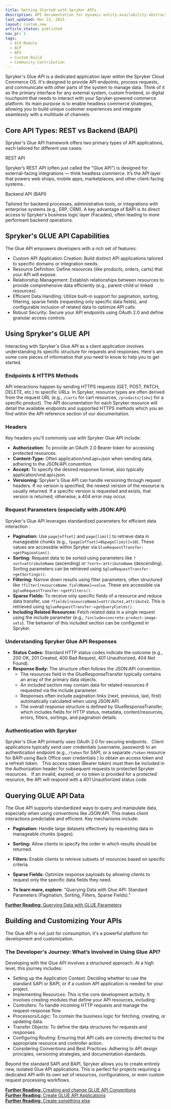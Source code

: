 ```yaml
---
title: Getting Started with Spryker APIs
description: API documentation for dynamic-entity-availability-abstracts.
last_updated: Mar 21, 2025
layout: custom_new
article_status: published
nav_pr: 1
tags: 
  - ECO Module
  - ACP
  - API
  - Custom Build
  - Community Contribution
---
```


<div class="content_box">

Spryker's Glue API is a dedicated application layer within the Spryker Cloud Commerce OS. It's designed to provide API endpoints, process requests, and communicate with other parts of the system to manage data.  Think of it as the primary interface for any external system, custom frontend, or digital touchpoint that needs to interact with your Spryker-powered commerce platform.  Its main purpose is to enable headless commerce strategies, allowing you to build unique customer experiences and integrate seamlessly with a multitude of channels.

</div>

## Core API Types: REST vs Backend (BAPI)

Spryker's Glue API framework offers two primary types of API applications, each tailored for different use cases:

<div class="grid_container">
  <div class="content_card">
    <div class="content_column">
      <div class="content_icon">
      </div>
    </div>
    <div class="content_column">
      <p class="content_title">REST API</p>
      <p class="content_text">Spryker’s REST API (often just called the "Glue API") is designed for external-facing integrations — think headless commerce. It’s the API layer that powers web shops, mobile apps, marketplaces, and other client-facing systems..</p>
    </div>
  </div>
  <div class="content_card">
    <div class="content_column">
      <div class="content_icon">
      </div>
    </div>
    <div class="content_column">
      <p class="content_title">Backend API (BAPI)</p>
      <p class="content_text">Tailored for backend processes, administrative tools, or integrations with enterprise systems (e.g., ERP, CRM). A key advantage of BAPI is its direct access to Spryker's business logic layer (Facades), often leading to more performant backend operations.</p>
    </div>
  </div>
</div>


## Spryker's GLUE API Capabilities

The Glue API empowers developers with a rich set of features:

* Custom API Application Creation: Build distinct API applications tailored to specific domains or integration needs.    
* Resource Definition: Define resources (like products, orders, carts) that your API will expose.    
* Relationship Management: Establish relationships between resources to provide comprehensive data efficiently (e.g., parent-child or linked resources).    
* Efficient Data Handling: Utilize built-in support for pagination, sorting, filtering, sparse fields (requesting only specific data fields), and configurable inclusion of related data to optimize API calls.    
* Robust Security: Secure your API endpoints using OAuth 2.0 and define granular access controls
    


## Using Spryker's GLUE API

Interacting with Spryker's Glue API as a client application involves understanding its specific structure for requests and responses. Here's are some core pieces of information that you need to know to help you to get started.


### Endpoints & HTTPS Methods

API interactions happen by sending HTTPS requests (GET, POST, PATCH, DELETE, etc.) to specific URLs. In Spryker, resource types are often derived from the request URL (e.g., `/carts` for cart resources, `/products/{sku}` for a specific product).  The API documentation for each Spryker resource will detail the available endpoints and supported HTTPS methods which you an find within the API reference section of our documentation.
   
### Headers
Key headers you'll commonly use with Spryker Glue API include:
* **Authorization:** To provide an OAuth 2.0 Bearer token for accessing protected resources.    
* **Content-Type:** Often application/vnd.api+json when sending data, adhering to the JSON:API convention.    
* **Accept:** To specify the desired response format, also typically application/vnd.api+json.    
* **Versioning:** Spryker's Glue API can handle versioning through request headers. If no version is specified, the newest version of the resource is usually returned. If a specific version is requested and exists, that version is returned; otherwise, a 404 error may occur.    

### Request Parameters (especially with JSON:API)

Spryker's Glue API leverages standardized parameters for efficient data interaction :   
* **Pagination:** Use `page[offset]` and `page[limit]` to retrieve data in manageable chunks (e.g., `?page[offset]=0&page[limit]=10`). These values are accessible within Spryker via `GlueRequestTransfer->getPagination()`.    
* **Sorting:** Request data to be sorted using parameters like `?sort=attributeName` (ascending) or `?sort=-attributeName` (descending). Sorting parameters can be retrieved using `$glueRequestTransfer->getSortings()`.    
* **Filtering:** Narrow down results using filter parameters, often structured like `?filter[resourceName.fieldName]=value`. These are accessible via `$glueRequestTransfer->getFilters()`.    
* **Sparse Fields:** To receive only specific fields of a resource and reduce data transfer, use `?fields[resourceName]=attribute1,attribute2`. This is retrieved using `$glueRequestTransfer->getQueryFields()`.    
* **Including Related Resources:** Fetch related data in a single request using the include parameter (e.g., `?include=concrete-product-image-sets`).  The behavior of this included section can be configured in Spryker.  

### Understanding Spryker Glue API Responses
* **Status Codes:** Standard HTTP status codes indicate the outcome (e.g., 200 OK, 201 Created, 400 Bad Request, 401 Unauthorized, 404 Not Found).    
* **Response Body:** The structure often follows the JSON:API convention.    
  * The resources field in the GlueResponseTransfer typically contains an array of the primary data objects.    
  * An included section may contain data for related resources if requested via the include parameter.    
  * Responses often include pagination links (next, previous, last, first) automatically calculated when using JSON:API.    
  * The overall response structure is defined by GlueResponseTransfer, which includes fields for HTTP status, metadata, content/resources, errors, filters, sortings, and pagination details.    


### Authentication with Spryker
Spryker's Glue API primarily uses OAuth 2.0 for securing endpoints.    
Client applications typically send user credentials (username, password) to an authentication endpoint (e.g., `/token` for SAPI, or a separate `/token` resource for BAPI using Back Office user credentials ) to obtain an access token and a refresh token.    
This access token (Bearer token) must then be included in the Authorization header for subsequent requests to protected Spryker resources.    
If an invalid, expired, or no token is provided for a protected resource, the API will respond with a 401 Unauthorized status code.    


## Querying GLUE API Data

The Glue API supports standardized ways to query and manipulate data, especially when using conventions like JSON:API. This makes client interactions predictable and efficient. Key mechanisms include:

*   **Pagination:** Handle large datasets effectively by requesting data in manageable chunks (pages).
    
*   **Sorting:** Allow clients to specify the order in which results should be returned.
    
*   **Filters:** Enable clients to retrieve subsets of resources based on specific criteria.
    
*   **Sparse Fields:** Optimize response payloads by allowing clients to request only the specific data fields they need.
    
*   **To learn more, explore:** "Querying Data with Glue API: Standard Parameters (Pagination, Sorting, Filters, Sparse Fields)."

<a class="fl_cont" href="/docs/dg/dev/glue-api/202410.0/use-default-glue-parameters">
  <div class="fl_icon">
    <i class="icon-article"></i>
  </div>
  <div class="fl_text"><strong>Further Reading:</strong> Querying Data with GLUE Parameters</div>
</a>



## Building and Customizing Your APIs

The Glue API is not just for consumption; it's a powerful platform for development and customization.

### The Developer's Journey: What’s Involved in Using Glue API?
Developing with the Glue API involves a structured approach. At a high level, this journey includes:

* Setting up the Application Context: Deciding whether to use the standard SAPI or BAPI, or if a custom API application is needed for your project.    
* Implementing Resources: This is the core development activity. It involves creating modules that define your API resources, including:
* Controllers: To handle incoming HTTP requests and manage the request-response flow.    
* Processors/Logic: To contain the business logic for fetching, creating, or updating data.    
* Transfer Objects: To define the data structures for requests and responses.
* Configuring Routing: Ensuring that API calls are correctly directed to the appropriate resource and controller action.
* Considering Conventions and Best Practices: Adhering to API design principles, versioning strategies, and documentation standards.    

Beyond the standard SAPI and BAPI, Spryker allows you to create entirely new, isolated Glue API applications. This is perfect for projects requiring a dedicated API with its own set of resources, configurations, or even custom request processing workflows.

    
<a class="fl_cont" href="/docs/dg/dev/glue-api/202410.0/use-default-glue-parameters">
  <div class="fl_icon">
    <i class="icon-article"></i>
  </div>
  <div class="fl_text"><strong>Further Reading:</strong> Creating and change GLUE API Conventions</div>
</a>

<a class="fl_cont" href="/docs/dg/dev/glue-api/202410.0/use-default-glue-parameters">
  <div class="fl_icon">
    <i class="icon-article"></i>
  </div>
  <div class="fl_text"><strong>Further Reading:</strong> Create GLUE API Applications</div>
</a>

<a class="fl_cont" href="/docs/dg/dev/glue-api/202410.0/use-default-glue-parameters">
  <div class="fl_icon">
    <i class="icon-article"></i>
  </div>
  <div class="fl_text"><strong>Further Reading:</strong> Create something else</div>
</a>